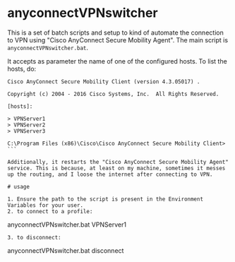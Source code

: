 # anyconnectVPNswitcher
This is a set of batch scripts and setup to kind of automate the connection to VPN using "Cisco AnyConnect Secure Mobility Agent".  The main script is ```anyconnectVPNswitcher.bat```.

It accepts as parameter the name of one of the configured hosts. To list the hosts, do:
``` C:\Program Files (x86)\Cisco\Cisco AnyConnect Secure Mobility Client>vpncli.exe hosts
Cisco AnyConnect Secure Mobility Client (version 4.3.05017) .

Copyright (c) 2004 - 2016 Cisco Systems, Inc.  All Rights Reserved.

[hosts]:

> VPNServer1
> VPNServer2
> VPNServer3

C:\Program Files (x86)\Cisco\Cisco AnyConnect Secure Mobility Client> ``` 

Additionally, it restarts the "Cisco AnyConnect Secure Mobility Agent" service. This is because, at least on my machine, sometimes it messes up the routing, and I loose the internet after connecting to VPN.

# usage

1. Ensure the path to the script is present in the Environment Variables for your user.
2. to connect to a profile:
 ```
 anyconnectVPNswitcher.bat VPNServer1
 ```
3. to disconnect:
 ```
 anyconnectVPNswitcher.bat disconnect
 ```
